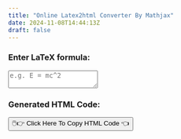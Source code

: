 ```yaml
---
title: "Online Latex2html Converter By Mathjax"
date: 2024-11-08T14:44:13Z
draft: false
---
```


<h3>Enter LaTeX formula:</h3>
<textarea id="latex-input" placeholder="e.g. E = mc^2"></textarea>
<div id="output"></div>
<h3>Generated HTML Code:</h3>
<div id="html-code"></div>
<button id="copy-button">🖱️👉 Click Here To Copy HTML Code 👈</button>

<script src="https://cdn.jsdelivr.net/npm/mathjax@3/es5/tex-mml-chtml.js"></script>
<script>
  document.getElementById("latex-input").addEventListener("input", function () {
    const latex = document.getElementById("latex-input").value;
    const output = document.getElementById("output");
    const htmlCode = document.getElementById("html-code");

    output.innerHTML = '\\(' + latex + '\\)';
    MathJax.typesetPromise([output]).then(() => {
      htmlCode.textContent = output.innerHTML;
    }).catch((err) => console.error(err));
  });

  document.getElementById("copy-button").addEventListener("click", function () {
    const htmlCode = document.getElementById("html-code").textContent;

    navigator.clipboard.writeText(htmlCode).then(() => {
      alert("HTML code copied to clipboard!");
    }).catch((err) => {
      console.error("Failed to copy text: ", err);
    });
  });
</script>
